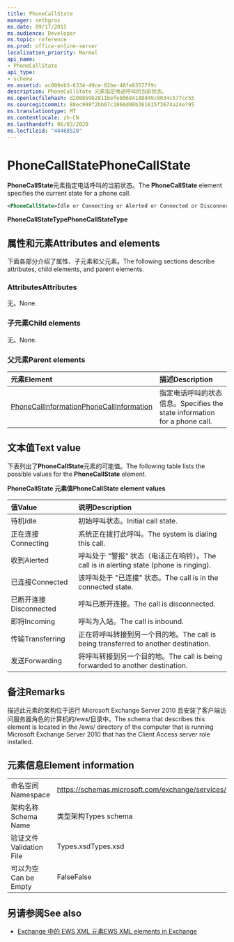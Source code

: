 ```yaml
---
title: PhoneCallState
manager: sethgros
ms.date: 09/17/2015
ms.audience: Developer
ms.topic: reference
ms.prod: office-online-server
localization_priority: Normal
api_name:
- PhoneCallState
api_type:
- schema
ms.assetid: ac009eb3-6334-49ce-82be-48fe83577f9c
description: PhoneCallState 元素指定电话呼叫的当前状态。
ms.openlocfilehash: d2088b9b2811befe80684188d49c8034c577cc55
ms.sourcegitcommit: 88ec988f2bb67c1866d06b361615f3674a24e795
ms.translationtype: MT
ms.contentlocale: zh-CN
ms.lasthandoff: 06/03/2020
ms.locfileid: "44468528"
---
```

# <a name="phonecallstate"></a><span data-ttu-id="15dc3-103">PhoneCallState</span><span class="sxs-lookup"><span data-stu-id="15dc3-103">PhoneCallState</span></span>

<span data-ttu-id="15dc3-104">**PhoneCallState**元素指定电话呼叫的当前状态。</span><span class="sxs-lookup"><span data-stu-id="15dc3-104">The **PhoneCallState** element specifies the current state for a phone call.</span></span> 
  
```xml
<PhoneCallState>Idle or Connecting or Alerted or Connected or Disconnected or Incoming or Transferring or Forwarding</PhoneCallState>
```

 <span data-ttu-id="15dc3-105">**PhoneCallStateType**</span><span class="sxs-lookup"><span data-stu-id="15dc3-105">**PhoneCallStateType**</span></span>
## <a name="attributes-and-elements"></a><span data-ttu-id="15dc3-106">属性和元素</span><span class="sxs-lookup"><span data-stu-id="15dc3-106">Attributes and elements</span></span>

<span data-ttu-id="15dc3-107">下面各部分介绍了属性、子元素和父元素。</span><span class="sxs-lookup"><span data-stu-id="15dc3-107">The following sections describe attributes, child elements, and parent elements.</span></span>
  
### <a name="attributes"></a><span data-ttu-id="15dc3-108">Attributes</span><span class="sxs-lookup"><span data-stu-id="15dc3-108">Attributes</span></span>

<span data-ttu-id="15dc3-109">无。</span><span class="sxs-lookup"><span data-stu-id="15dc3-109">None.</span></span>
  
### <a name="child-elements"></a><span data-ttu-id="15dc3-110">子元素</span><span class="sxs-lookup"><span data-stu-id="15dc3-110">Child elements</span></span>

<span data-ttu-id="15dc3-111">无。</span><span class="sxs-lookup"><span data-stu-id="15dc3-111">None.</span></span>
  
### <a name="parent-elements"></a><span data-ttu-id="15dc3-112">父元素</span><span class="sxs-lookup"><span data-stu-id="15dc3-112">Parent elements</span></span>

|<span data-ttu-id="15dc3-113">**元素**</span><span class="sxs-lookup"><span data-stu-id="15dc3-113">**Element**</span></span>|<span data-ttu-id="15dc3-114">**描述**</span><span class="sxs-lookup"><span data-stu-id="15dc3-114">**Description**</span></span>|
|:-----|:-----|
|[<span data-ttu-id="15dc3-115">PhoneCallInformation</span><span class="sxs-lookup"><span data-stu-id="15dc3-115">PhoneCallInformation</span></span>](phonecallinformation.md) <br/> |<span data-ttu-id="15dc3-116">指定电话呼叫的状态信息。</span><span class="sxs-lookup"><span data-stu-id="15dc3-116">Specifies the state information for a phone call.</span></span>  <br/> |
   
## <a name="text-value"></a><span data-ttu-id="15dc3-117">文本值</span><span class="sxs-lookup"><span data-stu-id="15dc3-117">Text value</span></span>

<span data-ttu-id="15dc3-118">下表列出了**PhoneCallState**元素的可能值。</span><span class="sxs-lookup"><span data-stu-id="15dc3-118">The following table lists the possible values for the **PhoneCallState** element.</span></span> 
  
<span data-ttu-id="15dc3-119">**PhoneCallState 元素值**</span><span class="sxs-lookup"><span data-stu-id="15dc3-119">**PhoneCallState element values**</span></span>

|<span data-ttu-id="15dc3-120">**值**</span><span class="sxs-lookup"><span data-stu-id="15dc3-120">**Value**</span></span>|<span data-ttu-id="15dc3-121">**说明**</span><span class="sxs-lookup"><span data-stu-id="15dc3-121">**Description**</span></span>|
|:-----|:-----|
|<span data-ttu-id="15dc3-122">待机</span><span class="sxs-lookup"><span data-stu-id="15dc3-122">Idle</span></span>  <br/> |<span data-ttu-id="15dc3-123">初始呼叫状态。</span><span class="sxs-lookup"><span data-stu-id="15dc3-123">Initial call state.</span></span>  <br/> |
|<span data-ttu-id="15dc3-124">正在连接</span><span class="sxs-lookup"><span data-stu-id="15dc3-124">Connecting</span></span>  <br/> |<span data-ttu-id="15dc3-125">系统正在拨打此呼叫。</span><span class="sxs-lookup"><span data-stu-id="15dc3-125">The system is dialing this call.</span></span>  <br/> |
|<span data-ttu-id="15dc3-126">收到</span><span class="sxs-lookup"><span data-stu-id="15dc3-126">Alerted</span></span>  <br/> |<span data-ttu-id="15dc3-127">呼叫处于 "警报" 状态（电话正在响铃）。</span><span class="sxs-lookup"><span data-stu-id="15dc3-127">The call is in alerting state (phone is ringing).</span></span>  <br/> |
|<span data-ttu-id="15dc3-128">已连接</span><span class="sxs-lookup"><span data-stu-id="15dc3-128">Connected</span></span>  <br/> |<span data-ttu-id="15dc3-129">该呼叫处于 "已连接" 状态。</span><span class="sxs-lookup"><span data-stu-id="15dc3-129">The call is in the connected state.</span></span>  <br/> |
|<span data-ttu-id="15dc3-130">已断开连接</span><span class="sxs-lookup"><span data-stu-id="15dc3-130">Disconnected</span></span>  <br/> |<span data-ttu-id="15dc3-131">呼叫已断开连接。</span><span class="sxs-lookup"><span data-stu-id="15dc3-131">The call is disconnected.</span></span>  <br/> |
|<span data-ttu-id="15dc3-132">即将</span><span class="sxs-lookup"><span data-stu-id="15dc3-132">Incoming</span></span>  <br/> |<span data-ttu-id="15dc3-133">呼叫为入站。</span><span class="sxs-lookup"><span data-stu-id="15dc3-133">The call is inbound.</span></span>  <br/> |
|<span data-ttu-id="15dc3-134">传输</span><span class="sxs-lookup"><span data-stu-id="15dc3-134">Transferring</span></span>  <br/> |<span data-ttu-id="15dc3-135">正在将呼叫转接到另一个目的地。</span><span class="sxs-lookup"><span data-stu-id="15dc3-135">The call is being transferred to another destination.</span></span>  <br/> |
|<span data-ttu-id="15dc3-136">发送</span><span class="sxs-lookup"><span data-stu-id="15dc3-136">Forwarding</span></span>  <br/> |<span data-ttu-id="15dc3-137">将呼叫转接到另一个目的地。</span><span class="sxs-lookup"><span data-stu-id="15dc3-137">The call is being forwarded to another destination.</span></span>  <br/> |
   
## <a name="remarks"></a><span data-ttu-id="15dc3-138">备注</span><span class="sxs-lookup"><span data-stu-id="15dc3-138">Remarks</span></span>

<span data-ttu-id="15dc3-139">描述此元素的架构位于运行 Microsoft Exchange Server 2010 且安装了客户端访问服务器角色的计算机的/ews/目录中。</span><span class="sxs-lookup"><span data-stu-id="15dc3-139">The schema that describes this element is located in the /ews/ directory of the computer that is running Microsoft Exchange Server 2010 that has the Client Access server role installed.</span></span>
  
## <a name="element-information"></a><span data-ttu-id="15dc3-140">元素信息</span><span class="sxs-lookup"><span data-stu-id="15dc3-140">Element information</span></span>

|||
|:-----|:-----|
|<span data-ttu-id="15dc3-141">命名空间</span><span class="sxs-lookup"><span data-stu-id="15dc3-141">Namespace</span></span>  <br/> |https://schemas.microsoft.com/exchange/services/2006/types  <br/> |
|<span data-ttu-id="15dc3-142">架构名称</span><span class="sxs-lookup"><span data-stu-id="15dc3-142">Schema Name</span></span>  <br/> |<span data-ttu-id="15dc3-143">类型架构</span><span class="sxs-lookup"><span data-stu-id="15dc3-143">Types schema</span></span>  <br/> |
|<span data-ttu-id="15dc3-144">验证文件</span><span class="sxs-lookup"><span data-stu-id="15dc3-144">Validation File</span></span>  <br/> |<span data-ttu-id="15dc3-145">Types.xsd</span><span class="sxs-lookup"><span data-stu-id="15dc3-145">Types.xsd</span></span>  <br/> |
|<span data-ttu-id="15dc3-146">可以为空</span><span class="sxs-lookup"><span data-stu-id="15dc3-146">Can be Empty</span></span>  <br/> |<span data-ttu-id="15dc3-147">False</span><span class="sxs-lookup"><span data-stu-id="15dc3-147">False</span></span>  <br/> |
   
## <a name="see-also"></a><span data-ttu-id="15dc3-148">另请参阅</span><span class="sxs-lookup"><span data-stu-id="15dc3-148">See also</span></span>



- [<span data-ttu-id="15dc3-149">Exchange 中的 EWS XML 元素</span><span class="sxs-lookup"><span data-stu-id="15dc3-149">EWS XML elements in Exchange</span></span>](ews-xml-elements-in-exchange.md)

